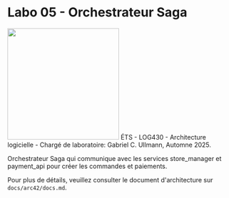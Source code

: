 # Labo 05 - Orchestrateur Saga
<img src="https://upload.wikimedia.org/wikipedia/commons/2/2a/Ets_quebec_logo.png" width="250">    
ÉTS - LOG430 - Architecture logicielle - Chargé de laboratoire: Gabriel C. Ullmann, Automne 2025.   

Orchestrateur Saga qui communique avec les services store_manager et payment_api pour créer les commandes et paiements.

Pour plus de détails, veuillez consulter le document d'architecture sur `docs/arc42/docs.md`.